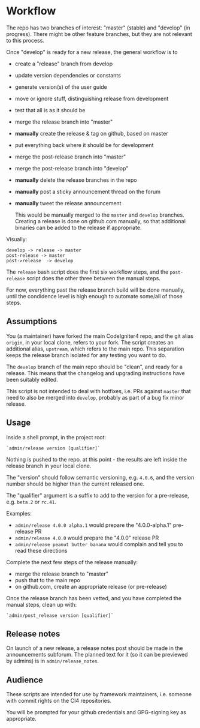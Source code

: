 # Workflow

The repo has two branches of interest: "master" (stable) and "develop" (in progress).
There might be other feature branches, but they are not relevant to this process.

Once "develop" is ready for a new release, the general workflow is to

- create a "release" branch from develop
- update version dependencies or constants
- generate version(s) of the user guide
- move or ignore stuff, distinguishing release from development
- test that all is as it should be
- merge the release branch into "master"
- **manually** create the release & tag on github, based on master
- put everything back where it should be for development
- merge the post-release branch into "master"
- merge the post-release branch into "develop"
- **manually** delete the release branches in the repo
- **manually** post a sticky announcement thread on the forum
- **manually** tweet the release announcement


    This would be manually merged to the `master` and `develop` branches.  
    Creating a release is done on github.com manually, so that additional
    binaries can be added to the release if appropriate.

Visually:

    develop -> release -> master
    post-release -> master
    post->release  -> develop

The `release` bash script does the first six workflow steps,
and the `post-release` script does the other three between
the manual steps.

For now, everything past the release branch build will be done
manually, until the condidence level is high enough to
automate some/all of those steps.

## Assumptions

You (a maintainer) have forked the main CodeIgniter4 repo,
and the git alias `origin`, in your local clone, refers to your fork. 
The script creates an additional alias, `upstream`, which refers to the 
main repo. This separation keeps the release branch isolated
for any testing you want to do.

The `develop` branch of the main repo should be "clean", and ready for
a release. This means that the changelog and upgrading instructions
have been suitably edited.

This script is not intended to deal with hotfixes, i.e. PRs against
`master` that need to also be merged into `develop`, probably
as part of a bug fix minor release.

## Usage

Inside a shell prompt, in the project root:

    `admin/release version [qualifier]`

Nothing is pushed to the repo. at this point -
the results are left inside
the release branch in your local clone.

The "version" should follow semantic versioning, e.g. `4.0.6`, and the
version number should be higher than the current released one.

The "qualifier" argument is a suffix to add to the version
for a pre-release, e.g. `beta.2` or `rc.41`.

Examples:
- `admin/release 4.0.0 alpha.1` would prepare the "4.0.0-alpha.1" pre-release PR
- `admin/release 4.0.0` would prepare the "4.0.0" release PR
- `admin/release peanut butter banana` would complain and tell you to read these directions

Complete the next few steps of the release manually:
- merge the release branch to "master"
- push that to the main repo
- on github.com, create an appropriate release (or pre-release)

Once the release branch has been vetted, and you have
completed the manual steps, clean up with:

    `admin/post_release version [qualifier]`

## Release notes

On launch of a new release, a release notes post should be made in the
announcements subforum. The planned text for it (so it can be previewed
by admins) is in `admin/release_notes`.

## Audience

These scripts are intended for use by framework maintainers,
i.e. someone with commit rights on the CI4 repositories.

You will be prompted for your github credentials and
GPG-signing key as appropriate.

